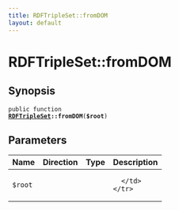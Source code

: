 ```yaml
---
title: RDFTripleSet::fromDOM
layout: default
---
```


# RDFTripleSet::fromDOM

## Synopsis

<code>public function <b><a href="RDFTripleSet">RDFTripleSet</a>::fromDOM</b>(<b>$root</b>)</code>

## Parameters

<table>
  <thead>
    <tr>
      <th>Name</th>
      <th>Direction</th>
      <th>Type</th>
      <th>Description</th>
    </tr>
  </thead>
  <tbody>
    <tr>
      <td><code>$root</code>
      <td><i></i></td>
      <td></td>
      <td>

      </td>
    </tr>
  </tbody>
</table>


